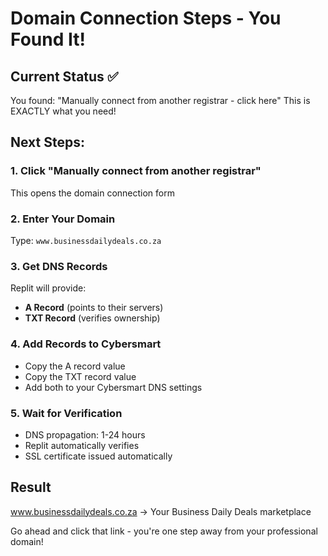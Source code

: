 # Domain Connection Steps - You Found It!

## Current Status ✅
You found: "Manually connect from another registrar - click here"
This is EXACTLY what you need!

## Next Steps:

### 1. Click "Manually connect from another registrar"
This opens the domain connection form

### 2. Enter Your Domain
Type: `www.businessdailydeals.co.za`

### 3. Get DNS Records
Replit will provide:
- **A Record** (points to their servers)
- **TXT Record** (verifies ownership)

### 4. Add Records to Cybersmart
- Copy the A record value
- Copy the TXT record value
- Add both to your Cybersmart DNS settings

### 5. Wait for Verification
- DNS propagation: 1-24 hours
- Replit automatically verifies
- SSL certificate issued automatically

## Result
www.businessdailydeals.co.za → Your Business Daily Deals marketplace

Go ahead and click that link - you're one step away from your professional domain!